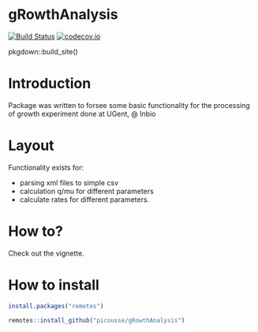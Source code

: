 # gRowthAnalysis 

[![Build Status](https://travis-ci.org/picousse/gRowthAnalysis.svg?branch=master)](https://travis-ci.org/picousse/gRowthAnalysis)
[![codecov.io](https://codecov.io/github/picousse/gRowthAnalysis/coverage.svg?branch=master)](https://codecov.io/github/picousse/gRowthAnalysis?branch=master)

pkgdown::build_site()

# Introduction

Package was written to forsee some basic functionality for the processing of growth experiment done at UGent, @ Inbio

# Layout

Functionality exists for:
- parsing xml files to simple csv
- calculation q/mu for different parameters
- calculate rates for different parameters.

# How to?
Check out the vignette.

# How to install

```R
install.packages("remotes")

remotes::install_github("picousse/gRowthAnalysis")

``` 


